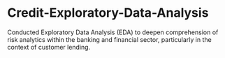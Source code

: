 # Credit-Exploratory-Data-Analysis
Conducted Exploratory Data Analysis (EDA) to deepen comprehension of risk analytics within the banking and financial sector, particularly in the context of customer lending.
